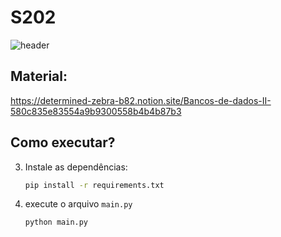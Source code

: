 # S202

![header](https://user-images.githubusercontent.com/61352086/186148835-bb99fe5c-a73b-4d1b-ba83-797cb020428f.jpg)

## Material:
https://determined-zebra-b82.notion.site/Bancos-de-dados-II-580c835e83554a9b9300558b4b4b87b3


## Como executar?
3. Instale as dependências:
    ```sh
    pip install -r requirements.txt
    ```
4. execute o arquivo `main.py`
    ```sh
    python main.py
    ```
